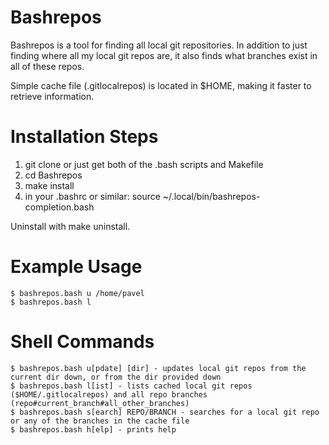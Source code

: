 # Bashrepos

Bashrepos is a tool for finding all local git repositories. In addition to just finding where all my local git repos are, it also finds what branches exist in all of these repos.

Simple cache file (.gitlocalrepos) is located in $HOME, making it faster to retrieve information.

# Installation Steps
1) git clone or just get both of the .bash scripts and Makefile
2) cd Bashrepos
3) make install
4) in your .bashrc or similar: source ~/.local/bin/bashrepos-completion.bash

Uninstall with make uninstall.

# Example Usage
```
$ bashrepos.bash u /home/pavel
$ bashrepos.bash l
```
# Shell Commands
```
$ bashrepos.bash u[pdate] [dir] - updates local git repos from the current dir down, or from the dir provided down 
$ bashrepos.bash l[ist] - lists cached local git repos ($HOME/.gitlocalrepos) and all repo branches (repo#current_branch#all_other_branches)
$ bashrepos.bash s[earch] REPO/BRANCH - searches for a local git repo or any of the branches in the cache file
$ bashrepos.bash h[elp] - prints help
```
